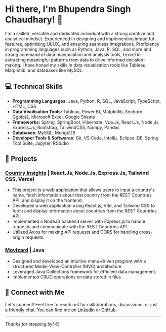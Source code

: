 # Hi there, I'm Bhupendra Singh Chaudhary! 👋

I'm a skilled, versatile and dedicated individual with a strong creative and analytical mindset. Experienced in designing and implementing impactful features, optimizing UI/UX, and ensuring seamless integrations. Proficiency in programming languages such as Python, Java, R, SQL, and more and strong command of data manipulation and analysis tools, I excel in extracting meaningful patterns from data to drive informed decision-making. I have honed my skills in data visualization tools like Tableau, Matplotlib, and databases like MySQL.

## 💻 Technical Skills

- **Programming Languages:** Java, Python, R, SQL, JavaScript, TypeScript, HTML, CSS
- **Data Visulisation Tools:** Tableau, Power BI, Matplotlib, Seaborn, Ggplot2, Microsoft Excel, Google Sheets
- **Frameworks:** Spring, SpringBoot, Hibernate, Vue.Js, React.Js, Node.Js, Express.Js, Bootstrap, TailwindCSS, Numpy, Pandas
- **Databases:** MySQL, MongoDB
- **Developer Tools & Softwares:** Git, VS Code, IntelliJ, Eclipse IDE, Spring Tool Suite, Jupyter, RStudio

## 🚀 Projects

### [Country Insights](https://country-insights-frontend.vercel.app) | React.Js, Node.Js, Express.Js, Tailwind CSS, Vercel 
- This project is a web application that allows users to input a country's name, fetch information about that country from the REST Countries API, and display it on the frontend.
- Developed a web application using React.js, Vite, and Tailwind CSS to fetch and display information about countries from the REST Countries API.
- Implemented a NodeJS backend server with Express.js to handle requests and communicate with the REST Countries API.
- Utilized Axios for making API requests and CORS for handling cross-origin requests.

### [Movizard](https://github.com/bhupendrasingh08/Project/tree/master/MoVizard) | Java 
- Designed and developed an intuitive menu-driven program with a structured Model-View-Controller (MVC) architecture.
- Leveraged Java Collections framework for efficient data management.
- Implemented CRUD operations on data stored in files.

## 🌟 Connect with Me

Let's connect! Feel free to reach out for collaborations, discussions, or just a friendly chat. You can find me on [LinkedIn](https://linkedin.com/in/bhupendrasingh-b089aa210) or [GitHub](https://github.com/bhupendrasingh08).

---

*Thanks for stopping by!* 😊
